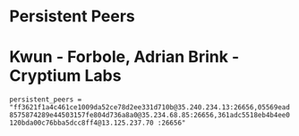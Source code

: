 # Persistent Peers

# Kwun - Forbole, Adrian Brink - Cryptium Labs
`persistent_peers = "ff3621f1a4c461ce1009da52ce78d2ee331d710b@35.240.234.13:26656,05569ead8575874289e44503157fe804d736a8a0@35.234.68.85:26656,361adc5518eb4b4ee0120bda00c76bba5dcc8ff4@13.125.237.70
:26656"`
